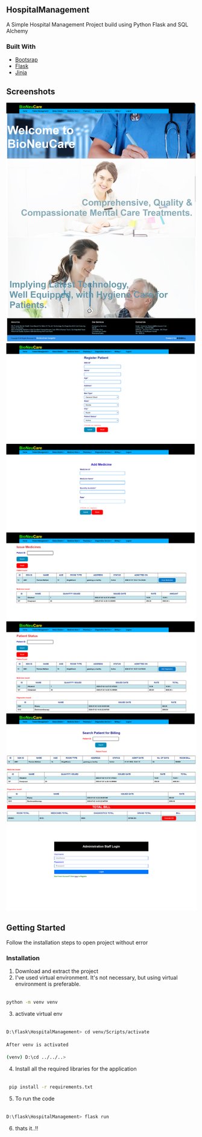 ## HospitalManagement
A Simple Hospital Management Project build using Python Flask and SQL Alchemy

### Built With

* [Bootsrap](https://getbootstrap.com/)
* [Flask](https://flask.palletsprojects.com/en/1.1.x/)
* [Jinja](https://jinja.palletsprojects.com/en/2.11.x/)


## Screenshots

<img src="screencapture-buerocarehospital-herokuapp-home-2020-07-27-21_31_56.png">
<img src="screencapture-buerocarehospital-herokuapp-create-patient-2020-07-27-21_32_23.png">
<img src="screencapture-buerocarehospital-herokuapp-addMedicine-2020-07-27-21_33_06.png">
<img src="screencapture-buerocarehospital-herokuapp-PharmacistPatientDetails-2020-07-27-21_33_19.png">
<img src="screencapture-buerocarehospital-herokuapp-DiagnosticsPatientDetails-2020-07-27-21_33_40.png">
<img src="screencapture-buerocarehospital-herokuapp-billing-2020-07-27-21_33_52.png">
<img src="screencapture-buerocarehospital-herokuapp-login-2020-07-27-21_34_28.png">


<!-- GETTING STARTED -->
## Getting Started

Follow the installation steps to open project without error

### Installation
 
1. Download and extract the project
2. I've used virtual environment. It's not necessary, but using virtual environment is preferable.
```sh

python -m venv venv

```
3. activate virtual env
```sh

D:\flask\HospitalManagement> cd venv/Scripts/activate

After venv is activated

(venv) D:\cd ../../..>

```
4. Install all the required libraries for the application
```sh

 pip install -r requirements.txt

```
5. To run the code
```sh

D:\flask\HospitalManagement> flask run

```
6. thats it..!!

